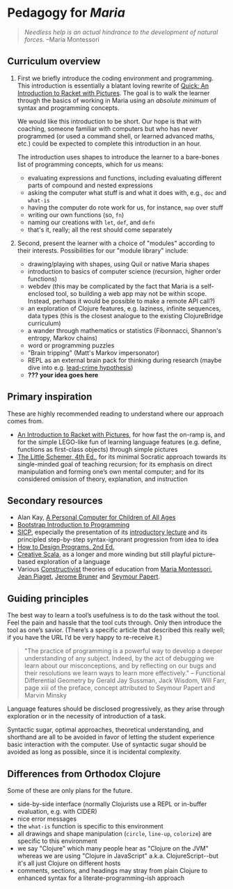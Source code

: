 # Pedagogy for *Maria* #

>*Needless help is an actual hindrance to the development of natural forces.* –Maria Montessori

## Curriculum overview ##

 1. First we briefly introduce the coding environment and programming. This introduction is essentially a blatant loving rewrite of [Quick: An Introduction to Racket with Pictures](http://docs.racket-lang.org/quick/). The goal is to walk the learner through the basics of working in Maria using an *absolute minimum* of syntax and programming concepts.

    We would like this introduction to be short. Our hope is that with coaching, someone familiar with computers but who has never programmed (or used a command shell, or learned advanced maths, etc.) could be expected to complete this introduction in an hour.

    The introduction uses shapes to introduce the learner to a bare-bones list of programming concepts, which for us means:
     - evaluating expressions and functions, including evaluating different parts of compound and nested expressions
     - asking the computer what stuff is and what it does with, e.g., `doc` and `what-is`
     - having the computer do rote work for us, for instance, `map` over stuff
     - writing our own functions (so, `fn`)
     - naming our creations with `let`, `def`, and `defn`
     - that's it, really; all the rest should come separately
 1. Second, present the learner with a choice of "modules" according to their interests. Possibilities for our "module library" include:
    - drawing/playing with shapes, using Quil or native Maria shapes
    - introduction to basics of computer science (recursion, higher order functions)
    - webdev (this may be complicated by the fact that Maria is a self-enclosed tool, so building a web app may not be within scope. Instead, perhaps it would be possible to make a remote API call?)
    - an exploration of Clojure features, e.g. laziness, infinite sequences, data types (this is the closest analogue to the existing ClojureBridge curriculum)
    - a wander through mathematics or statistics (Fibonnacci, Shannon's entropy, Markov chains)
    - word or programming puzzles
    - "Brain tripping" (Matt's Markov impersonator)
    - REPL as an external brain pack for thinking during research (maybe dive into e.g. [lead-crime hypothesis](https://hapgood.us/2017/02/18/the-lead-hypothesis-and-a-gripe-about-mobile/))
    - **??? your idea goes here**

## Primary inspiration ##

These are highly recommended reading to understand where our approach comes from.

 - [An Introduction to Racket with Pictures](http://docs.racket-lang.org/quick/), for how fast the on-ramp is, and for the simple LEGO-like fun of learning language features (e.g. define, functions as first-class objects) through simple pictures
 - [The Little Schemer, 4th Ed.](https://mitpress.mit.edu/books/little-schemer), for its minimal Socratic approach towards its single-minded goal of teaching recursion; for its emphasis on direct manipulation and forming one’s own mental computer; and for its considered omission of theory, explanation, and instruction

## Secondary resources ##

 - Alan Kay, [A Personal Computer for Children of All Ages](http://www.vpri.org/pdf/hc_pers_comp_for_children.pdf)
 - [Bootstrap Introduction to Programming](http://www.bootstrapworld.org/materials/spring2016/tutorial/)
 - [SICP](https://mitpress.mit.edu/sicp/full-text/book/book-Z-H-10.html), especially the presentation of its [introductory lecture](https://www.youtube.com/watch?v=2Op3QLzMgSY) and its principled step-by-step syntax-ignorant progression from idea to idea
 - [How to Design Programs, 2nd Ed.](http://www.ccs.neu.edu/home/matthias/HtDP2e/)
 - [Creative Scala](http://www.scalabridge.org/creative-scala.html), as a longer and more winding but still playful picture-based exploration of a language
 - Various
   [Constructivist](https://wikiwand.com/en/Constructivism_(philosophy_of_education))
   theories of education
   from
   [Maria Montessori](https://wikiwand.com/en/Maria_Montessori),
   [Jean Piaget](https://wikiwand.com/en/Jean_Piaget),
   [Jerome Bruner](https://wikiwand.com/en/Jerome_Bruner)
   and [Seymour Papert](https://wikiwand.com/en/Seymour_Papert).


## Guiding principles ##

The best way to learn a tool’s usefulness is to do the task without the tool. Feel the pain and hassle that the tool cuts through. Only then introduce the tool as one’s savior. (There’s a specific article that described this really well; if you have the URL I’d be very happy to re-receive it.)

>"The practice of programming is a powerful way to develop a deeper understanding of any subject. Indeed, by the act of debugging we learn about our misconceptions, and by reflecting on our bugs and their resolutions we learn ways to learn more effectively."
– Functional Differential Geometry by Gerald Jay Sussman, Jack Wisdom, Will Farr, page xiii of the preface, concept attributed to Seymour Papert and Marvin Minsky

Language features should be disclosed progressively, as they arise through exploration or in the necessity of introduction of a task.

Syntactic sugar, optimal approaches, theoretical understanding, and shorthand are all to be avoided in favor of letting the student experience basic interaction with the computer. Use of syntactic sugar should be avoided as long as possible, since it is incidental complexity.


## Differences from Orthodox Clojure ##

Some of these are only plans for the future.

 - side-by-side interface (normally Clojurists use a REPL or in-buffer evaluation, e.g. with CIDER)
 - nice error messages
 - the `what-is` function is specific to this environment
 - all drawings and shape manipulation (`circle`, `line-up`, `colorize`) are specific to this environment
 - we say "Clojure" which many people hear as "Clojure on the JVM" whereas we are using "Clojure in JavaScript" a.k.a. ClojureScript--but it's all just Clojure on different hosts
 - comments, sections, and headings may stray from plain Clojure to enhanced syntax for a literate-programming-ish approach
